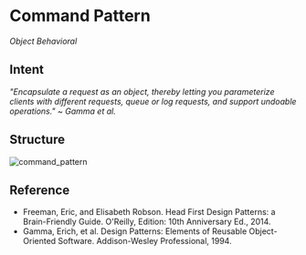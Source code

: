 # Command Pattern
*Object Behavioral*

## Intent
*"Encapsulate a request as an object, thereby letting you parameterize clients with different requests, queue or log requests, and support undoable operations." ~ Gamma et al.*

## Structure
![command_pattern](https://raw.githubusercontent.com/Code2Bits/Design-Patterns-Java/master/Behavioral%20Patterns/Command/Images/command_pattern.png)

## Reference
* Freeman, Eric, and Elisabeth Robson. Head First Design Patterns: a Brain-Friendly Guide. O'Reilly, Edition: 10th Anniversary Ed., 2014.
* Gamma, Erich, et al. Design Patterns: Elements of Reusable Object-Oriented Software. Addison-Wesley Professional, 1994.